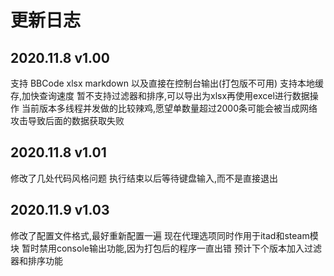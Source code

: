 # 更新日志

## 2020.11.8 v1.00

支持 BBCode xlsx markdown 以及直接在控制台输出(打包版不可用)
支持本地缓存,加快查询速度
暂不支持过滤器和排序,可以导出为xlsx再使用excel进行数据操作
当前版本多线程并发做的比较辣鸡,愿望单数量超过2000条可能会被当成网络攻击导致后面的数据获取失败

## 2020.11.8 v1.01

修改了几处代码风格问题
执行结束以后等待键盘输入,而不是直接退出

## 2020.11.9 v1.03

修改了配置文件格式,最好重新配置一遍
现在代理选项同时作用于itad和steam模块
暂时禁用console输出功能,因为打包后的程序一直出错
预计下个版本加入过滤器和排序功能
